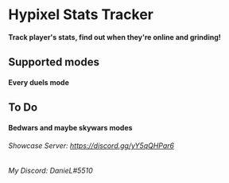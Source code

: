# Hypixel Stats Tracker
#### Track player's stats, find out when they're online and grinding!

## Supported modes
#### Every duels mode

## To Do
#### Bedwars and maybe skywars modes

###### Showcase Server: https://discord.gg/yY5qQHPar6
###### My Discord: DanieL#5510
